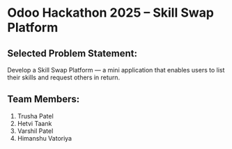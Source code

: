 # Odoo Hackathon 2025 – Skill Swap Platform

## Selected Problem Statement:
Develop a Skill Swap Platform — a mini application that enables users to list their skills and request others in return.

## Team Members:
1. Trusha Patel
2. Hetvi Taank
3. Varshil Patel
4. Himanshu Vatoriya
